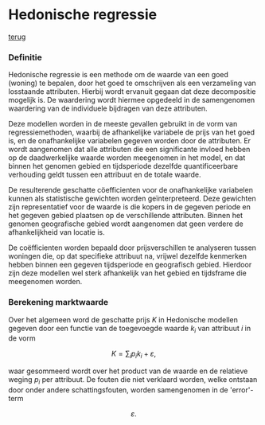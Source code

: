 
# Hedonische regressie

[terug](README.md)

 ### Definitie

Hedonische regressie is een methode om de waarde van een goed (woning) te bepalen, door het goed te omschrijven als een verzameling van losstaande attributen. Hierbij wordt ervanuit gegaan dat deze decompositie mogelijk is. De waardering wordt hiermee opgedeeld in de samengenomen waardering van de individuele bijdragen van deze attributen.

Deze modellen worden in de meeste gevallen gebruikt in de vorm van regressiemethoden, waarbij de afhankelijke variabele de prijs van het goed is, en de onafhankelijke variabelen gegeven worden door de attributen. Er wordt aangenomen dat alle attributen die een significante invloed hebben op de daadwerkelijke waarde worden meegenomen in het model, en dat binnen het genomen gebied en tijdsperiode dezelfde quantificeerbare verhouding geldt tussen een attribuut en de totale waarde.

De resulterende geschatte cöefficienten voor de onafhankelijke variabelen kunnen als statistische gewichten worden geïnterpreteerd. Deze gewichten zijn representatief voor de waarde is die kopers in de gegeven periode en het gegeven gebied plaatsen op de verschillende attributen. Binnen het genomen geografische gebied wordt aangenomen dat geen verdere de afhankelijkheid van locatie is.

De coëfficienten worden bepaald door prijsverschillen te analyseren tussen woningen die, op dat specifieke attribuut na, vrijwel dezelfde kenmerken hebben binnen een gegeven tijdsperiode en geografisch gebied. Hierdoor zijn deze modellen wel sterk afhankelijk van het gebied en tijdsframe die meegenomen worden.

 ### Berekening marktwaarde

Over het algemeen word de geschatte prijs *K* in Hedonische modellen gegeven door een functie van de toegevoegde waarde *k<sub>i</sub>* van attribuut *i* in de vorm
```math
K=\sum_ip_ik_i+\varepsilon,
```
waar gesommeerd wordt over het product van de waarde en de relatieve weging *p<sub>i</sub>* per attribuut. De fouten die niet verklaard worden, welke ontstaan door onder andere schattingsfouten, worden samengenomen in de 'error'-term
```math
\varepsilon.
```